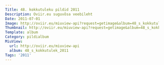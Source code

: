 ```yaml
---
Title: 48. kokkutuleku pildid 2011
Description: Oviir.eu suguvõsa veebileht
Date: 2011-07-01
Image: http://oviir.eu/miuview-api?request=getimage&album=48_s_kokkutulek_2011&item=img_8152.jpg&size=1200&mode=longest
Thumbnail: http://oviir.eu/miuview-api?request=getimage&album=48_s_kokkutulek_2011&item=img_8152.jpg&size=360&mode=square
Template: album
Category: pildialbum
MiuView:
  url: http://oviir.eu/miuview-api
  album: 48_s_kokkutulek_2011
Tags: '2011'
---
```

